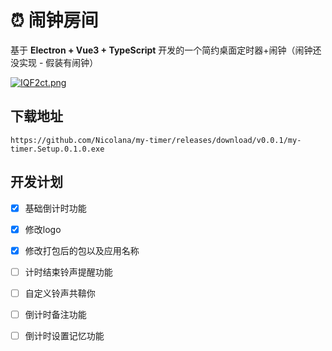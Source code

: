 # ⏰  闹钟房间

基于 **Electron + Vue3 + TypeScript** 开发的一个简约桌面定时器+闹钟（闹钟还没实现 - 假装有闹钟）

[![IQF2ct.png](https://z3.ax1x.com/2021/11/06/IQF2ct.png)](https://imgtu.com/i/IQF2ct)

## 下载地址

```angular2html
https://github.com/Nicolana/my-timer/releases/download/v0.0.1/my-timer.Setup.0.1.0.exe
```

## 开发计划
- [x] 基础倒计时功能
- [x] 修改logo
- [x] 修改打包后的包以及应用名称
- [ ] 计时结束铃声提醒功能
- [ ] 自定义铃声共鞥你
- [ ] 倒计时备注功能
- [ ] 倒计时设置记忆功能

